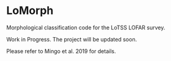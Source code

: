# LoMorph
Morphological classification code for the LoTSS LOFAR survey.

Work in Progress. The project will be updated soon.

Please refer to Mingo et al. 2019 for details.

